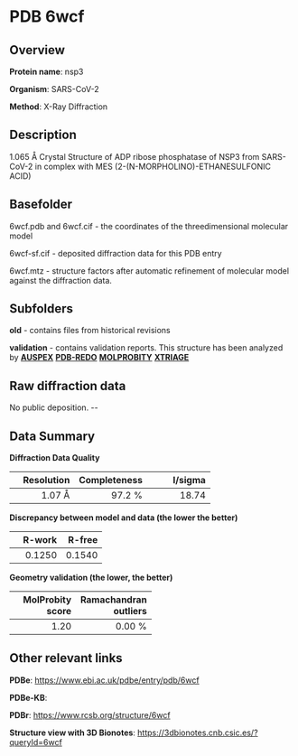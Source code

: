 # PDB 6wcf

## Overview

**Protein name**: nsp3

**Organism**: SARS-CoV-2

**Method**: X-Ray Diffraction

## Description

1.065 Å Crystal Structure of ADP ribose phosphatase of NSP3 from SARS-CoV-2 in complex with MES (2-(N-MORPHOLINO)-ETHANESULFONIC ACID) 

## Basefolder

6wcf.pdb and 6wcf.cif - the coordinates of the threedimensional molecular model

6wcf-sf.cif - deposited diffraction data for this PDB entry

6wcf.mtz - structure factors after automatic refinement of molecular model against the diffraction data.

## Subfolders



**old** - contains files from historical revisions

**validation** - contains validation reports. This structure has been analyzed by [**AUSPEX**](https://github.com/thorn-lab/coronavirus_structural_task_force/tree/master/pdb/nsp3/SARS-CoV-2/6wcf/validation/auspex) [**PDB-REDO**](https://github.com/thorn-lab/coronavirus_structural_task_force/tree/master/pdb/nsp3/SARS-CoV-2/6wcf/validation/pdb-redo) [**MOLPROBITY**](https://github.com/thorn-lab/coronavirus_structural_task_force/tree/master/pdb/nsp3/SARS-CoV-2/6wcf/validation/molprobity) [**XTRIAGE**](https://github.com/thorn-lab/coronavirus_structural_task_force/blob/master/pdb/nsp3/SARS-CoV-2/6wcf/validation/Xtriage_output.log)  



## Raw diffraction data

No public deposition. --<br> 

## Data Summary
**Diffraction Data Quality**

|   | Resolution | Completeness| I/sigma |
|---|-------------:|----------------:|--------------:|
|   |1.07 Å|97.2  %|<img width=50/>18.74|

**Discrepancy between model and data (the lower the better)**

|   | **R-work**| **R-free**   
|---|-------------:|----------------:|           
||  0.1250|  0.1540|

**Geometry validation (the lower, the better)**

|   |**MolProbity<br>score**| **Ramachandran<br>outliers** 
|---|-------------:|----------------:|
||  1.20|  0.00 %|

 

 



## Other relevant links 
**PDBe**:  https://www.ebi.ac.uk/pdbe/entry/pdb/6wcf

**PDBe-KB**:  
 
**PDBr**: https://www.rcsb.org/structure/6wcf 

**Structure view with 3D Bionotes**: https://3dbionotes.cnb.csic.es/?queryId=6wcf

